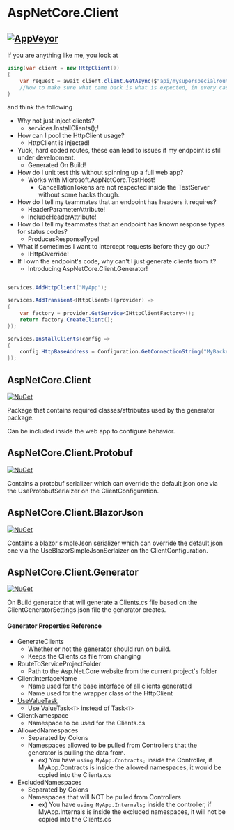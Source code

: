 # AspNetCore.Client
[![AppVeyor](https://ci.appveyor.com/api/projects/status/984mqqfnwytd3oga?svg=true)](https://ci.appveyor.com/project/Beffyman/aspnetcore-client)
---

If you are anything like me, you look at

```c#
using(var client = new HttpClient())
{
	var request = await client.client.GetAsync($"api/mysuperspecialroute/{id}");
	//Now to make sure what came back is what is expected, in every case...
}
```
and think the following
- Why not just inject clients?
  - services.InstallClients();!
- How can I pool the HttpClient usage? 
  - HttpClient is injected!
- Yuck, hard coded routes, these can lead to issues if my endpoint is still under development. 
  - Generated On Build!
- How do I unit test this without spinning up a full web app? 
  - Works with Microsoft.AspNetCore.TestHost!
    - CancellationTokens are not respected inside the TestServer without some hacks though.
- How do I tell my teammates that an endpoint has headers it requires? 
  - HeaderParameterAttribute! 
  - IncludeHeaderAttribute!
- How do I tell my teammates that an endpoint has known response types for status codes?
  - ProducesResponseType!
- What if sometimes I want to intercept requests before they go out? 
  - IHttpOverride!
- If I own the endpoint's code, why can't I just generate clients from it?
  - Introducing AspNetCore.Client.Generator!



```c#

services.AddHttpClient("MyApp");

services.AddTransient<HttpClient>((provider) =>
{
	var factory = provider.GetService<IHttpClientFactory>();
	return factory.CreateClient();
});

services.InstallClients(config =>
{
	config.HttpBaseAddress = Configuration.GetConnectionString("MyBackendApp");
});

```

## AspNetCore.Client
[![NuGet](https://img.shields.io/nuget/v/AspNetCore.Client.svg)](https://www.nuget.org/packages/AspNetCore.Client)

Package that contains required classes/attributes used by the generator package.

Can be included inside the web app to configure behavior.

## AspNetCore.Client.Protobuf
[![NuGet](https://img.shields.io/nuget/v/AspNetCore.Client.Protobuf.svg)](https://www.nuget.org/packages/AspNetCore.Client.Protobuf)

Contains a protobuf serializer which can override the default json one via the UseProtobufSerlaizer on the ClientConfiguration.

## AspNetCore.Client.BlazorJson
[![NuGet](https://img.shields.io/nuget/v/AspNetCore.Client.BlazorJson.svg)](https://www.nuget.org/packages/AspNetCore.Client.BlazorJson)

Contains a blazor simpleJson serializer which can override the default json one via the UseBlazorSimpleJsonSerlaizer on the ClientConfiguration.

## AspNetCore.Client.Generator
[![NuGet](https://img.shields.io/nuget/v/AspNetCore.Client.Generator.svg)](https://www.nuget.org/packages/AspNetCore.Client.Generator)

On Build generator that will generate a Clients.cs file based on the ClientGeneratorSettings.json file the generator creates.


#### Generator Properties Reference

- GenerateClients
  - Whether or not the generator should run on build.
  - Keeps the Clients.cs file from changing
- RouteToServiceProjectFolder
  - Path to the Asp.Net.Core website from the current project's folder
- ClientInterfaceName
  - Name used for the base interface of all clients generated
  - Name used for the wrapper class of the HttpClient
- [UseValueTask](https://docs.microsoft.com/en-us/dotnet/csharp/programming-guide/concepts/async/async-return-types#generalized-async-return-types-and-valuetaskt)
  - Use ValueTask`<T>` instead of Task`<T>`
- ClientNamespace
  - Namespace to be used for the Clients.cs
- AllowedNamespaces
  - Separated by Colons
  - Namespaces allowed to be pulled from Controllers that the generator is pulling the data from.
    - ex) You have `using MyApp.Contracts;` inside the Controller, if MyApp.Contracts is inside the allowed namespaces, it would be copied into the Clients.cs
- ExcludedNamespaces
  - Separated by Colons
  - Namespaces that will NOT be pulled from Controllers
    - ex) You have `using MyApp.Internals;` inside the controller, if MyApp.Internals is inside the excluded namespaces, it will not be copied into the Clients.cs